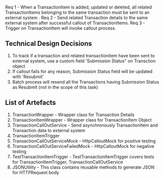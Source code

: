 Req 1 -  When a TransactionItem is added, updated or deleted, all related TransactionItems belonging to the same transaction must be sent to an external system .
Req 2 - Send related Transaction details to the same external system after successful callout of TransactionItems.
Req 3 - Trigger on TransactionItem will invoke callout process.

Technical Design Decisions
-------------------------
1. To track if a transaction and related transactionitem have been sent to external system, use a custom field 'Submission Status" on Transction object
2. If callout fails for any reason, Submission Status field will be updated with 'Resubmit' 
3. Batch process will resend all the Transactions having Submission Status as Resubmit (not in the scope of this task)

List of Artefacts
------------------
1. TransactionWrapper - Wrapper class for Transaction Details
2. TransactionItemWrapper - Wrapper class for TransactionItem Object
3. TransactionCallOutService - Send asynchronously TransactionItem and Transaction data to external system
4. TransactionItemTrigger
5. TransactionCallOutServiceMock - HttpCalloutMock for positive testing
6. TransactionCallOutServiceFailedMock - HttpCalloutMock for negative testing
7. TestTransactionItemTrigger - TestTransactionItemTrigger covers tests for TransactionItemTrigger, TransactionCallOutService
8. JSONUtility - This class contains reusable methods to generate JSON for HTTPRequest body

